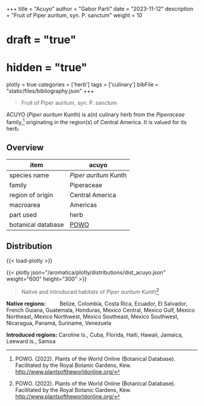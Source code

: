 +++
title = "Acuyo"
author = "Gabor Parti"
date = "2023-11-12"
description = "Fruit of Piper auritum, syn. P. sanctum"
weight = 10
# draft = "true"
# hidden = "true"
plotly = true
categories = ['herb']
tags = ['culinary']
bibFile = "static/files/bibliography.json"
+++

>Fruit of Piper auritum, syn. P. sanctum

ACUYO (*Piper auritum* Kunth) is a(n) culinary herb from the *Piperaceae* family,[^powo] originating in the region(s) of Central America. It is valued for its herb.

[^powo]: POWO. (2022). Plants of the World Online (Botanical Database). Facilitated by the Royal Botanic Gardens, Kew. http://www.plantsoftheworldonline.org/

## Overview

|       item       |                       acuyo                       |
|------------------|---------------------------------------------------|
|   species name   |               *Piper auritum* Kunth               |
|      family      |                     Piperaceae                    |
| region of origin |                  Central America                  |
|     macroarea    |                      Americas                     |
|     part used    |                        herb                       |
|botanical database|[POWO](https://powo.science.kew.org/taxon/680520-1)|



## Distribution

{{< load-plotly >}}

{{< plotly json="/aromatica/plotly/distributions/dist_acuyo.json" weight="600" height="300" >}}

>Native and introduced habitats of *Piper auritum* Kunth[^powo]

<p style="text-align:left;">

**Native regions:** &ensp; &ensp; &ensp; Belize, Colombia, Costa Rica, Ecuador, El Salvador, French Guiana, Guatemala, Honduras, Mexico Central, Mexico Gulf, Mexico Northeast, Mexico Northwest, Mexico Southeast, Mexico Southwest, Nicaragua, Panamá, Suriname, Venezuela

**Introduced regions:** Caroline Is., Cuba, Florida, Haiti, Hawaii, Jamaica, Leeward Is., Samoa

</p>




